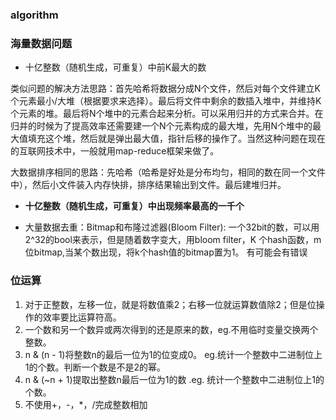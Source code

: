 ### algorithm

### **海量数据问题**

- 十亿整数（随机生成，可重复）中前K最大的数

类似问题的解决方法思路：首先哈希将数据分成N个文件，然后对每个文件建立K个元素最小/大堆（根据要求来选择）。最后将文件中剩余的数插入堆中，并维持K个元素的堆。最后将N个堆中的元素合起来分析。可以采用归并的方式来合并。在归并的时候为了提高效率还需要建一个N个元素构成的最大堆，先用N个堆中的最大值填充这个堆，然后就是弹出最大值，指针后移的操作了。当然这种问题在现在的互联网技术中，一般就用map-reduce框架来做了。

大数据排序相同的思路：先哈希（哈希是好处是分布均匀，相同的数在同一个文件中），然后小文件装入内存快排，排序结果输出到文件。最后建堆归并。



- **十亿整数（随机生成，可重复）中出现频率最高的一千个**


- 大量数据去重：Bitmap和布隆过滤器(Bloom Filter): 一个32bit的数，可以用2^32的bool来表示，但是随着数字变大，用bloom filter，K 个hash函数，m位bitmap,当某个数出现，将k个hash值的bitmap置为1。 有可能会有错误

### 位运算

1. 对于正整数，左移一位，就是将数值乘2；右移一位就运算数值除2；但是位操作的效率要比运算符高。
2. 一个数和另一个数异或两次得到的还是原来的数，eg.不用临时变量交换两个整数。
3. n & (n - 1)将整数n的最后一位为1的位变成0。 eg.统计一个整数中二进制位上1的个数。判断一个数是不是2的幂。
4. n & (~n + 1)提取出整数n最后一位为1的数 .eg. 统计一个整数中二进制位上1的个数。
5. 不使用+，-，*，/完成整数相加